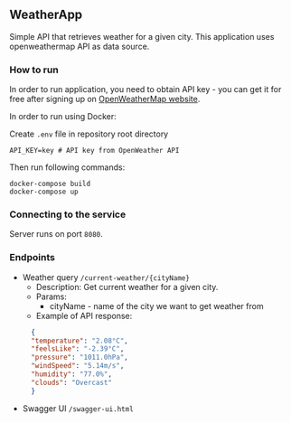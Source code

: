 ## WeatherApp

Simple API that retrieves weather for a given city. This application uses openweathermap API as data source.


### How to run
In order to run application, you need to obtain API key - you can get it for free after signing up on [OpenWeatherMap website](https://openweathermap.org/).

In order to run using Docker:

Create `.env` file in repository root directory
```shell
API_KEY=key # API key from OpenWeather API
```
Then run following commands:
```shell
docker-compose build
docker-compose up
```

### Connecting to the service
Server runs on port `8080`.

### Endpoints
- Weather query
``/current-weather/{cityName}``
  - Description: Get current weather for a given city.
  - Params:
    - cityName - name of the city we want to get weather from
  - Example of API response:
  ```json
    {
    "temperature": "2.08°C",
    "feelsLike": "-2.39°C",
    "pressure": "1011.0hPa",
    "windSpeed": "5.14m/s",
    "humidity": "77.0%",
    "clouds": "Overcast"
    }
    ```
- Swagger UI
``/swagger-ui.html``  


